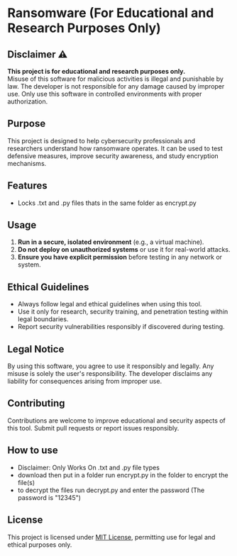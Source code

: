 # Ransomware (For Educational and Research Purposes Only)

## Disclaimer ⚠️  
**This project is for educational and research purposes only.**  
Misuse of this software for malicious activities is illegal and punishable by law. The developer is not responsible for any damage caused by improper use. Only use this software in controlled environments with proper authorization.

## Purpose  
This project is designed to help cybersecurity professionals and researchers understand how ransomware operates. It can be used to test defensive measures, improve security awareness, and study encryption mechanisms.

## Features  
- Locks .txt and .py files thats in the same folder as encrypt.py

## Usage  
1. **Run in a secure, isolated environment** (e.g., a virtual machine).  
2. **Do not deploy on unauthorized systems** or use it for real-world attacks.  
3. **Ensure you have explicit permission** before testing in any network or system.  

## Ethical Guidelines  
- Always follow legal and ethical guidelines when using this tool.  
- Use it only for research, security training, and penetration testing within legal boundaries.  
- Report security vulnerabilities responsibly if discovered during testing.  

## Legal Notice  
By using this software, you agree to use it responsibly and legally. Any misuse is solely the user's responsibility. The developer disclaims any liability for consequences arising from improper use.  

## Contributing  
Contributions are welcome to improve educational and security aspects of this tool. Submit pull requests or report issues responsibly.  

## How to use
- Disclaimer: Only Works On .txt and .py file types
- download then put in a folder run encrypt.py in the folder to encrypt the file(s)
- to decrypt the files run decrypt.py and enter the password (The password is "12345")

## License  
This project is licensed under [MIT License](LICENSE), permitting use for legal and ethical purposes only.  

